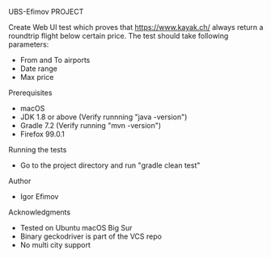 UBS-Efimov PROJECT

Create Web UI test which proves that https://www.kayak.ch/ always return a roundtrip flight below certain price. The test should take following parameters:

- From and To airports
- Date range
- Max price

Prerequisites
- macOS
- JDK 1.8 or above (Verify runnning "java -version") 
- Gradle 7.2 (Verify running "mvn -version")
- Firefox 99.0.1

Running the tests
- Go to the project directory and run "gradle clean test" 

Author
- Igor Efimov

Acknowledgments
- Tested on Ubuntu macOS Big Sur
- Binary geckodriver is part of the VCS repo
- No multi city support
